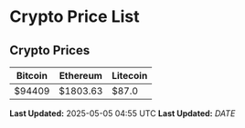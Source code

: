 # Crypto Price List

## Crypto Prices
| Bitcoin | Ethereum | Litecoin |
| ------- | -------- | -------- |
| $94409 | $1803.63 | $87.0 |
**Last Updated:** 2025-05-05 04:55 UTC
**Last Updated:** $DATE$
